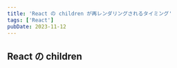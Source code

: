 ```yaml
---
title: 'React の children が再レンダリングされるタイミング'
tags: ['React']
pubDate: 2023-11-12
---
```


## React の children
